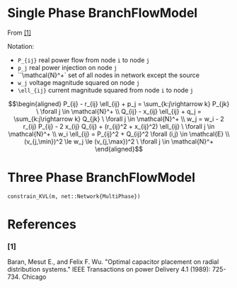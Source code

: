 
# Single Phase BranchFlowModel
From [[1]](@ref)

Notation:
- ``P_{ij}`` real power flow from node ``i`` to node ``j``
- ``p_j`` real power injection on node ``j``
- ``\\mathcal{N}^+` set of all nodes in network except the source
- ``w_j`` voltage magnitude squared on node ``j``
- ``\ell_{ij}`` current magnitude squared  from node ``i`` to node ``j``

```math
\begin{aligned}
P_{ij} - r_{ij} \ell_{ij} + p_j = \sum_{k:j\rightarrow k} P_{jk} \ \forall j \in \mathcal{N}^+ \\
Q_{ij} - x_{ij} \ell_{ij} + q_j = \sum_{k:j\rightarrow k} Q_{jk} \ \forall j \in \mathcal{N}^+ \\
w_j = w_i - 2 r_{ij} P_{ij} - 2 x_{ij} Q_{ij} + (r_{ij}^2 + x_{ij}^2) \ell_{ij} \ \forall j \in \mathcal{N}^+ \\
w_i \ell_{ij} = P_{ij}^2 + Q_{ij}^2 \forall (i,j) \in \mathcal{E} \\
(v_{j,\min})^2 \le w_j \le (v_{j,\max})^2 \ \forall j \in \mathcal{N}^+ 
\end{aligned}
```

# Three Phase BranchFlowModel
```@docs
constrain_KVL(m, net::Network{MultiPhase})
```


# References

### [1]
Baran, Mesut E., and Felix F. Wu. "Optimal capacitor placement on radial distribution systems." IEEE Transactions on power Delivery 4.1 (1989): 725-734.
Chicago	
